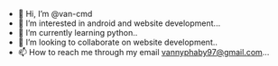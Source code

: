- 👋 Hi, I’m @van-cmd
- 👀 I’m interested in android and website development...
- 🌱 I’m currently learning python..
- 💞️ I’m looking to collaborate on website development..
- 📫 How to reach me through my email vannyphaby97@gmail.com...

<!---
van-cmd/van-cmd is a ✨ special ✨ repository because its `README.md` (this file) appears on your GitHub profile.
You can click the Preview link to take a look at your changes.
--->
